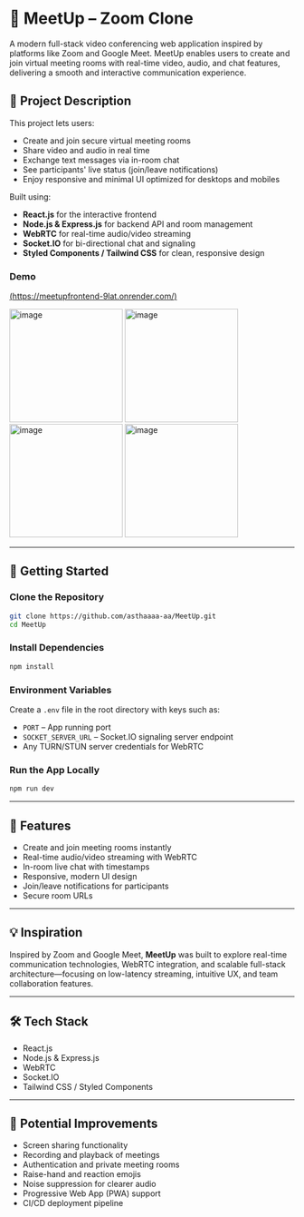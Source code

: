 

# 🎥 MeetUp – Zoom Clone

A modern full-stack video conferencing web application inspired by platforms like Zoom and Google Meet. MeetUp enables users to create and join virtual meeting rooms with real-time video, audio, and chat features, delivering a smooth and interactive communication experience.

## 🔗 Project Description

This project lets users:

* Create and join secure virtual meeting rooms
* Share video and audio in real time
* Exchange text messages via in-room chat
* See participants' live status (join/leave notifications)
* Enjoy responsive and minimal UI optimized for desktops and mobiles

Built using:

* **React.js** for the interactive frontend
* **Node.js & Express.js** for backend API and room management
* **WebRTC** for real-time audio/video streaming
* **Socket.IO** for bi-directional chat and signaling
* **Styled Components / Tailwind CSS** for clean, responsive design

### Demo

[(https://meetupfrontend-9lat.onrender.com/)](https://meetupfrontend-9lat.onrender.com/)

<img  height="200" alt="image" src="https://github.com/user-attachments/assets/2c1debba-da74-4fc4-8a4c-1420813c2265" />
<img  height="200" alt="image" src="https://github.com/user-attachments/assets/30f1db2e-ce5c-49b6-b6e6-dfcf79e51e98" />
<img height="200" alt="image" src="https://github.com/user-attachments/assets/ead925d4-e873-4155-b46d-62478dfc00ca" />
<img  height="200" alt="image" src="https://github.com/user-attachments/assets/7a6a545d-1e23-4b0f-94da-88eb3f2c4714" />




---

## 🚀 Getting Started

### Clone the Repository

```bash
git clone https://github.com/asthaaaa-aa/MeetUp.git
cd MeetUp
```

### Install Dependencies

```bash
npm install
```

### Environment Variables

Create a `.env` file in the root directory with keys such as:

* `PORT` – App running port
* `SOCKET_SERVER_URL` – Socket.IO signaling server endpoint
* Any TURN/STUN server credentials for WebRTC

### Run the App Locally

```bash
npm run dev
```

---

## 🧩 Features

* Create and join meeting rooms instantly
* Real-time audio/video streaming with WebRTC
* In-room live chat with timestamps
* Responsive, modern UI design
* Join/leave notifications for participants
* Secure room URLs

---

## 💡 Inspiration

Inspired by Zoom and Google Meet, **MeetUp** was built to explore real-time communication technologies, WebRTC integration, and scalable full-stack architecture—focusing on low-latency streaming, intuitive UX, and team collaboration features.

---

## 🛠 Tech Stack

* React.js
* Node.js & Express.js
* WebRTC
* Socket.IO
* Tailwind CSS / Styled Components

---

## 🧪 Potential Improvements

* Screen sharing functionality
* Recording and playback of meetings
* Authentication and private meeting rooms
* Raise-hand and reaction emojis
* Noise suppression for clearer audio
* Progressive Web App (PWA) support
* CI/CD deployment pipeline

